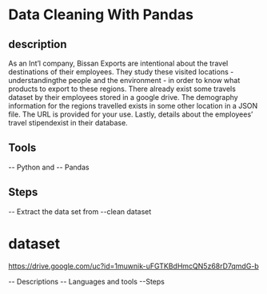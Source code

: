 # Data Cleaning With Pandas


## description
As an Int’l company, Bissan Exports are intentional about the travel destinations of their employees.
They study these visited locations - understandingthe people and the environment - in order to know what products to export to these regions.
There already exist some travels dataset by their employees stored in a google drive.
The demography information for the regions travelled exists in some other location in a JSON file.
The URL is provided for your use.
Lastly, details about the employees’ travel stipendexist in their database.

## Tools
-- Python and 
-- Pandas 

## Steps
-- Extract the data set from 
--clean dataset

# dataset
https://drive.google.com/uc?id=1muwnik-uFGTKBdHmcQN5z68rD7qmdG-b



-- Descriptions
-- Languages and tools
--Steps